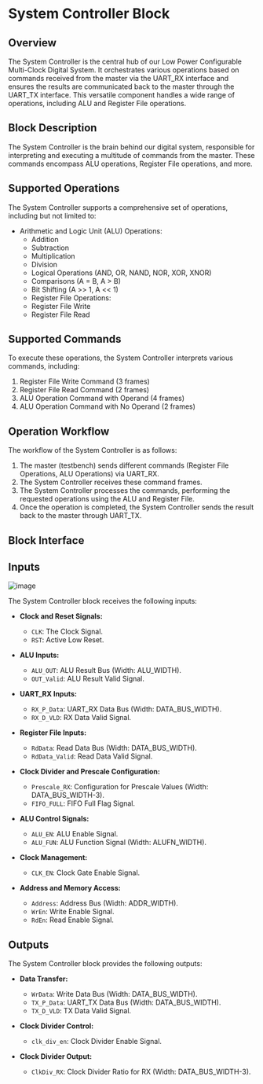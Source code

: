 # System Controller Block

## Overview
The System Controller is the central hub of our Low Power Configurable Multi-Clock Digital System. It orchestrates various operations based on commands received from the master via the UART_RX interface and ensures the results are communicated back to the master through the UART_TX interface. This versatile component handles a wide range of operations, including ALU and Register File operations.

## Block Description
The System Controller is the brain behind our digital system, responsible for interpreting and executing a multitude of commands from the master. These commands encompass ALU operations, Register File operations, and more.

## Supported Operations
The System Controller supports a comprehensive set of operations, including but not limited to:
- Arithmetic and Logic Unit (ALU) Operations:
  - Addition
  - Subtraction
  - Multiplication
  - Division
  - Logical Operations (AND, OR, NAND, NOR, XOR, XNOR)
  - Comparisons (A = B, A > B)
  - Bit Shifting (A >> 1, A << 1)
  - Register File Operations:
  - Register File Write
  - Register File Read

## Supported Commands
To execute these operations, the System Controller interprets various commands, including:
1. Register File Write Command (3 frames)
2. Register File Read Command (2 frames)
3. ALU Operation Command with Operand (4 frames)
4. ALU Operation Command with No Operand (2 frames)

## Operation Workflow
The workflow of the System Controller is as follows:
1. The master (testbench) sends different commands (Register File Operations, ALU Operations) via UART_RX.
2. The System Controller receives these command frames.
3. The System Controller processes the commands, performing the requested operations using the ALU and Register File.
4. Once the operation is completed, the System Controller sends the result back to the master through UART_TX.

## Block Interface
## Inputs

![image](https://github.com/AhmedAmrAbdellatif1/Multi-Clock-Domain-System/assets/140100601/0db4d45d-85cf-496c-ba73-9b877d364de6)

The System Controller block receives the following inputs:

- **Clock and Reset Signals:**
  - `CLK`: The Clock Signal.
  - `RST`: Active Low Reset.

- **ALU Inputs:**
  - `ALU_OUT`: ALU Result Bus (Width: ALU_WIDTH).
  - `OUT_Valid`: ALU Result Valid Signal.

- **UART_RX Inputs:**
  - `RX_P_Data`: UART_RX Data Bus (Width: DATA_BUS_WIDTH).
  - `RX_D_VLD`: RX Data Valid Signal.

- **Register File Inputs:**
  - `RdData`: Read Data Bus (Width: DATA_BUS_WIDTH).
  - `RdData_Valid`: Read Data Valid Signal.

- **Clock Divider and Prescale Configuration:**
  - `Prescale_RX`: Configuration for Prescale Values (Width: DATA_BUS_WIDTH-3).
  - `FIFO_FULL`: FIFO Full Flag Signal.

- **ALU Control Signals:**
  - `ALU_EN`: ALU Enable Signal.
  - `ALU_FUN`: ALU Function Signal (Width: ALUFN_WIDTH).

- **Clock Management:**
  - `CLK_EN`: Clock Gate Enable Signal.

- **Address and Memory Access:**
  - `Address`: Address Bus (Width: ADDR_WIDTH).
  - `WrEn`: Write Enable Signal.
  - `RdEn`: Read Enable Signal.

## Outputs

The System Controller block provides the following outputs:

- **Data Transfer:**
  - `WrData`: Write Data Bus (Width: DATA_BUS_WIDTH).
  - `TX_P_Data`: UART_TX Data Bus (Width: DATA_BUS_WIDTH).
  - `TX_D_VLD`: TX Data Valid Signal.

- **Clock Divider Control:**
  - `clk_div_en`: Clock Divider Enable Signal.

- **Clock Divider Output:**
  - `ClkDiv_RX`: Clock Divider Ratio for RX (Width: DATA_BUS_WIDTH-3).
